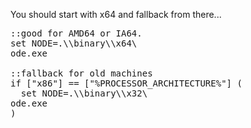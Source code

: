 You should start with x64
and fallback from there...

<pre>
::good for AMD64 or IA64.
set NODE=.\\binary\\x64\
ode.exe

::fallback for old machines
if ["x86"] == ["%PROCESSOR_ARCHITECTURE%"] (
  set NODE=.\\binary\\x32\
ode.exe
)
</pre>
